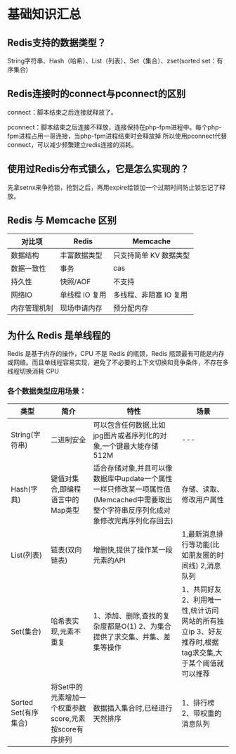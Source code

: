 # 基础知识汇总

## Redis支持的数据类型？

String字符串、Hash（哈希）、List（列表）、Set（集合）、zset(sorted set：有序集合)


## Redis连接时的connect与pconnect的区别

connect：脚本结束之后连接就释放了。

pconnect：脚本结束之后连接不释放，连接保持在php-fpm进程中。每个php-fpm进程占用一哥连接，当php-fpm进程结束时会释放掉
所以使用pconnect代替connect，可以减少频繁建立redis连接的消耗。


## 使用过Redis分布式锁么，它是怎么实现的？
先拿setnx来争抢锁，抢到之后，再用expire给锁加一个过期时间防止锁忘记了释放。

## Redis 与 Memcache 区别

|对比项|Redis|Memcache|
|-----|-----|-----|
|数据结构|丰富数据类型|只支持简单 KV 数据类型|
|数据一致性|事务|cas|
|持久性|快照/AOF|不支持|
|网络IO|单线程 IO 复用|多线程、非阻塞 IO 复用|
|内存管理机制|现场申请内存|预分配内存|

## 为什么 Redis 是单线程的

Redis 是基于内存的操作，CPU 不是 Redis 的瓶颈，Redis 瓶颈最有可能是内存或网络。而且单线程容易实现，避免了不必要的上下文切换和竞争条件，不存在多线程切换消耗 CPU

### 各个数据类型应用场景：

|类型	|简介	|特性	|场景 |
|-------|-------|-------| --- |
|String(字符串)|二进制安全|可以包含任何数据,比如jpg图片或者序列化的对象,一个键最大能存储512M |	--- |
|Hash(字典)	|键值对集合,即编程语言中的Map类型|适合存储对象,并且可以像数据库中update一个属性一样只修改某一项属性值(Memcached中需要取出整个字符串反序列化成对象修改完再序列化存回去)	|存储、读取、修改用户属性|
|List(列表)	|链表(双向链表)	|增删快,提供了操作某一段元素的API | 1,最新消息排行等功能(比如朋友圈的时间线) 2,消息队列|
|Set(集合)	|哈希表实现,元素不重复	|1、添加、删除,查找的复杂度都是O(1) 2、为集合提供了求交集、并集、差集等操作	|1、共同好友 2、利用唯一性,统计访问网站的所有独立ip 3、好友推荐时,根据tag求交集,大于某个阈值就可以推荐|
|Sorted Set(有序集合)|将Set中的元素增加一个权重参数score,元素按score有序排列|	数据插入集合时,已经进行天然排序 | 1、排行榜 2、带权重的消息队列|